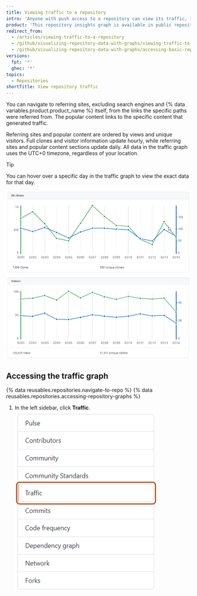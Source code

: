 ```yaml
---
title: Viewing traffic to a repository
intro: 'Anyone with push access to a repository can view its traffic, including full clones (not fetches), visitors from the past 14 days, referring sites, and popular content in the traffic graph.'
product: 'This repository insights graph is available in public repositories with {% data variables.product.prodname_free_user %} and {% data variables.product.prodname_free_team %} for organizations, and in public and private repositories with {% data variables.product.prodname_pro %}, {% data variables.product.prodname_team %}, and {% data variables.product.prodname_ghe_cloud %}.{% ifversion fpt %} For more information, see [About repository graphs](/articles/about-repository-graphs) and [{% data variables.product.prodname_dotcom %}''s products](/articles/github-s-products).{% endif %}'
redirect_from:
  - /articles/viewing-traffic-to-a-repository
  - /github/visualizing-repository-data-with-graphs/viewing-traffic-to-a-repository
  - /github/visualizing-repository-data-with-graphs/accessing-basic-repository-data/viewing-traffic-to-a-repository
versions:
  fpt: '*'
  ghec: '*'
topics:
  - Repositories
shortTitle: View repository traffic
---
```


You can navigate to referring sites, excluding search engines and {% data variables.product.product_name %} itself, from the links the specific paths were referred from. The popular content links to the specific content that generated traffic.

Referring sites and popular content are ordered by views and unique visitors. Full clones and visitor information update hourly, while referring sites and popular content sections update daily. All data in the traffic graph uses the UTC+0 timezone, regardless of your location.

> [!TIP]
> You can hover over a specific day in the traffic graph to view the exact data for that day.

![Screenshot showing two line graphs for repository traffic. The lines are marked with dots for specific dates.](/assets/images/help/graphs/repo-traffic-graphs-tooltip-dotcom.png)

## Accessing the traffic graph

{% data reusables.repositories.navigate-to-repo %}
{% data reusables.repositories.accessing-repository-graphs %}
1. In the left sidebar, click **Traffic**.
![Screenshot of the "Traffic" tab. The tab is highlighted with a dark orange outline.](/assets/images/help/graphs/traffic-tab.png)
